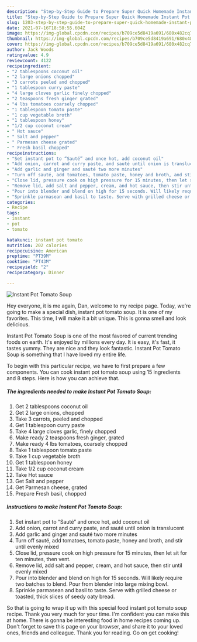 ```yaml
---
description: "Step-by-Step Guide to Prepare Super Quick Homemade Instant Pot Tomato Soup"
title: "Step-by-Step Guide to Prepare Super Quick Homemade Instant Pot Tomato Soup"
slug: 1203-step-by-step-guide-to-prepare-super-quick-homemade-instant-pot-tomato-soup
date: 2021-07-16T18:58:55.604Z
image: https://img-global.cpcdn.com/recipes/b709ce5d8419a691/680x482cq70/instant-pot-tomato-soup-recipe-main-photo.jpg
thumbnail: https://img-global.cpcdn.com/recipes/b709ce5d8419a691/680x482cq70/instant-pot-tomato-soup-recipe-main-photo.jpg
cover: https://img-global.cpcdn.com/recipes/b709ce5d8419a691/680x482cq70/instant-pot-tomato-soup-recipe-main-photo.jpg
author: Jack Woods
ratingvalue: 4.9
reviewcount: 4122
recipeingredient:
- "2 tablespoons coconut oil"
- "2 large onions chopped"
- "3 carrots peeled and chopped"
- "1 tablespoon curry paste"
- "4 large cloves garlic finely chopped"
- "2 teaspoons fresh ginger grated"
- "4 lbs tomatoes coarsely chopped"
- "1 tablespoon tomato paste"
- "1 cup vegetable broth"
- "1 tablespoon honey"
- "1/2 cup coconut cream"
- " Hot sauce"
- " Salt and pepper"
- " Parmesan cheese grated"
- " Fresh basil chopped"
recipeinstructions:
- "Set instant pot to “Sauté” and once hot, add coconut oil"
- "Add onion, carrot and curry paste, and sauté until onion is translucent"
- "Add garlic and ginger and sauté two more minutes"
- "Turn off sauté, add tomatoes, tomato paste, honey and broth, and stir until evenly mixed"
- "Close lid, pressure cook on high pressure for 15 minutes, then let sit for ten minutes, then vent."
- "Remove lid, add salt and pepper, cream, and hot sauce, then stir until evenly mixed"
- "Pour into blender and blend on high for 15 seconds. Will likely require two batches to blend. Pour from blender into large mixing bowl."
- "Sprinkle parmasean and basil to taste. Serve with grilled cheese or toasted, thick slices of seedy oaty bread."
categories:
- Recipe
tags:
- instant
- pot
- tomato

katakunci: instant pot tomato 
nutrition: 202 calories
recipecuisine: American
preptime: "PT39M"
cooktime: "PT43M"
recipeyield: "2"
recipecategory: Dinner

---
```



![Instant Pot Tomato Soup](https://img-global.cpcdn.com/recipes/b709ce5d8419a691/680x482cq70/instant-pot-tomato-soup-recipe-main-photo.jpg)

Hey everyone, it is me again, Dan, welcome to my recipe page. Today, we're going to make a special dish, instant pot tomato soup. It is one of my favorites. This time, I will make it a bit unique. This is gonna smell and look delicious.



Instant Pot Tomato Soup is one of the most favored of current trending foods on earth. It's enjoyed by millions every day. It is easy, it's fast, it tastes yummy. They are nice and they look fantastic. Instant Pot Tomato Soup is something that I have loved my entire life.


To begin with this particular recipe, we have to first prepare a few components. You can cook instant pot tomato soup using 15 ingredients and 8 steps. Here is how you can achieve that.

<!--inarticleads1-->

##### The ingredients needed to make Instant Pot Tomato Soup:

1. Get 2 tablespoons coconut oil
1. Get 2 large onions, chopped
1. Take 3 carrots, peeled and chopped
1. Get 1 tablespoon curry paste
1. Take 4 large cloves garlic, finely chopped
1. Make ready 2 teaspoons fresh ginger, grated
1. Make ready 4 lbs tomatoes, coarsely chopped
1. Take 1 tablespoon tomato paste
1. Take 1 cup vegetable broth
1. Get 1 tablespoon honey
1. Take 1/2 cup coconut cream
1. Take  Hot sauce
1. Get  Salt and pepper
1. Get  Parmesan cheese, grated
1. Prepare  Fresh basil, chopped




<!--inarticleads2-->

##### Instructions to make Instant Pot Tomato Soup:

1. Set instant pot to “Sauté” and once hot, add coconut oil
1. Add onion, carrot and curry paste, and sauté until onion is translucent
1. Add garlic and ginger and sauté two more minutes
1. Turn off sauté, add tomatoes, tomato paste, honey and broth, and stir until evenly mixed
1. Close lid, pressure cook on high pressure for 15 minutes, then let sit for ten minutes, then vent.
1. Remove lid, add salt and pepper, cream, and hot sauce, then stir until evenly mixed
1. Pour into blender and blend on high for 15 seconds. Will likely require two batches to blend. Pour from blender into large mixing bowl.
1. Sprinkle parmasean and basil to taste. Serve with grilled cheese or toasted, thick slices of seedy oaty bread.




So that is going to wrap it up with this special food instant pot tomato soup recipe. Thank you very much for your time. I'm confident you can make this at home. There is gonna be interesting food in home recipes coming up. Don't forget to save this page on your browser, and share it to your loved ones, friends and colleague. Thank you for reading. Go on get cooking!
